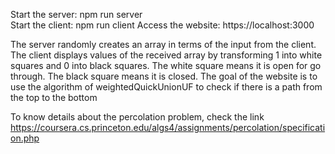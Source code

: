 Start the server: npm run server  
Start the client: npm run client
Access the website: https://localhost:3000  

The server randomly creates an array in terms of the input from the client. 
The client displays values of the received array by transforming 1 into white squares and 0 into black squares.
The white square means it is open for go through. The black square means it is closed.
The goal of the website is to use the algorithm of weightedQuickUnionUF to check if there is a path from the top to the bottom

To know details about the percolation problem, check the link https://coursera.cs.princeton.edu/algs4/assignments/percolation/specification.php